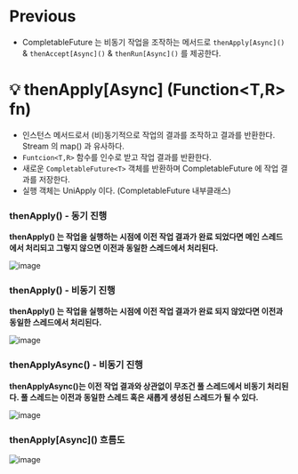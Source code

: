 # Previous

- CompletableFuture 는 비동기 작업을 조작하는 메서드로 `thenApply[Async]()` & `thenAccept[Async]()` & `thenRun[Async]()` 를 제공한다.

# 💡 thenApply[Async] (Function<T,R> fn)

- 인스턴스 메서드로서 (비)동기적으로 작업의 결과를 조작하고 결과를 반환한다. Stream 의 map() 과 유사하다.
- `Funtcion<T,R>` 함수를 인수로 받고 작업 결과를 반환한다.
- 새로운 `CompletableFuture<T>` 객체를 반환하며 CompletableFuture 에 작업 결과를 저장한다.
- 실행 객체는 UniApply 이다. (CompletableFuture 내부클래스)

### thenApply() ­- 동기 진행

**thenApply() 는 작업을 실행하는 시점에 이전 작업 결과가 완료 되었다면 메인 스레드에서 처리되고 그렇지 않으면 이전과 동일한 스레드에서 처리된다.**

![image](https://github.com/shin-je-woo/TIL/assets/39439576/0c7d8ff2-7745-4129-8b4e-bf5d1183e884)

### thenApply() - 비동기 진행 

**thenApply() 는 작업을 실행하는 시점에 이전 작업 결과가 완료 되지 않았다면 이전과 동일한 스레드에서 처리된다.**

![image](https://github.com/shin-je-woo/TIL/assets/39439576/1c2589cb-30b8-43ff-a03b-2da94ed39db7)

### thenApplyAsync() -­ 비동기 진행

**thenApplyAsync()는 이전 작업 결과와 상관없이 무조건 풀 스레드에서 비동기 처리된다. 풀 스레드는 이전과 동일한 스레드 혹은 새롭게 생성된 스레드가 될 수 있다.**

![image](https://github.com/shin-je-woo/TIL/assets/39439576/9372733e-5812-49a9-af96-917d4e94c61a)

### thenApply\[Async\]() 흐름도

![image](https://github.com/shin-je-woo/TIL/assets/39439576/9fe38094-679b-447c-89e3-8a511ad7c938)
